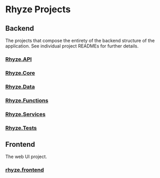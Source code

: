 # Rhyze Projects

## Backend
The projects that compose the entirety of the backend structure of the application. See individual project READMEs for further details.

### [Rhyze.API](.\Rhyze.API\README.md)
### [Rhyze.Core](.\Rhyze.Core\README.md)
### [Rhyze.Data](.\Rhyze.Data\README.md)
### [Rhyze.Functions](.\Rhyze.Functions\README.md)
### [Rhyze.Services](.\Rhyze.Services\README.md)
### [Rhyze.Tests](.\Rhyze.Tests\README.md)

## Frontend
The web UI project.

### [rhyze.frontend](.\rhyze.frontend\README.md)